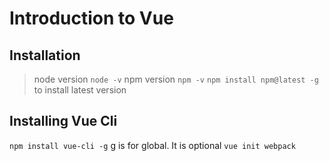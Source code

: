 Introduction to Vue
===================

Installation 
------------

> node version `node -v`
> npm version `npm -v`
> `npm install npm@latest -g` to install latest version

## Installing Vue Cli
`npm install vue-cli -g` g is for global. It is optional
`vue init webpack`


